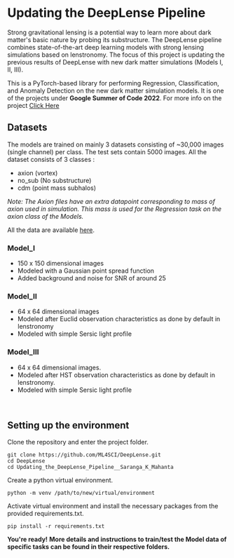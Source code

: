 # Updating the DeepLense Pipeline

Strong gravitational lensing is a potential way to learn more about dark matter's basic nature by probing its substructure.
The DeepLense pipeline combines state-of-the-art deep learning models with strong lensing simulations based on lenstronomy. The focus of this project is updating the previous results of DeepLense with new dark matter simulations (Models I, II, III).

 This is a PyTorch-based library for performing Regression, Classification, and Anomaly Detection on the new dark matter simulation models. It is one of the projects under __Google Summer of Code 2022__. For more info on the project [Click Here](https://summerofcode.withgoogle.com/programs/2022/projects/iFKJMj0t)
<br>

## Datasets
The models are trained on mainly 3 datasets consisting of ~30,000 images (single channel) per class. The test sets contain 5000 images. All the dataset consists of 3 classes : 

- axion (vortex)
- no_sub (No substructure)
- cdm (point mass subhalos)

*Note: The Axion files have an extra datapoint corresponding to mass of axion used in simulation. This mass is used for the Regression task on the axion class of the Models.*

All the data are available [here](https://github.com/mwt5345/DeepLenseSim).

### __Model_I__
- 150 x 150 dimensional images
- Modeled with a Gaussian point spread function
- Added background and noise for SNR of around 25

### __Model_II__
- 64 x 64 dimensional images
- Modeled after Euclid observation characteristics as done by default in lenstronomy
- Modeled with simple Sersic light profile

### __Model_III__
- 64 x 64 dimensional images.
- Modeled after HST observation characteristics as done by default in lenstronomy.
- Modeled with simple Sersic light profile

<br>

## Setting up the environment

Clone the repository and enter the project folder.

```
git clone https://github.com/ML4SCI/DeepLense.git
cd DeepLense
cd Updating_the_DeepLense_Pipeline__Saranga_K_Mahanta
```

Create a python virtual environment.

```
python -m venv /path/to/new/virtual/environment
```

Activate virtual environment and install the necessary packages from the provided requirements.txt.

```
pip install -r requirements.txt
```

__You're ready!__
__More details and instructions to train/test the Model data of specific tasks can be found in their respective folders.__
